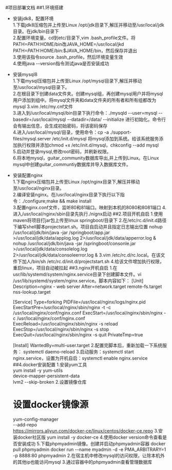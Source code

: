 #项目部署文档
##1.环境搭建
- 安装jdk8，配置环境   
	1.下载jdk8压缩包并上传至Linux /opt/jdk目录下,解压并移动至/usr/local/jdk目录。在jdk/bin目录下   
	2.配置环境变量。cd到etc/目录下,vim .bash_profile文件。将 PATH=$PATH:$HOME/bin改JAVA_HOME=/usr/local/jkd      PATH=$PATH:$HOME/bin:$JAVA_HOME/bin，然后保存并退出   
	3.使用该指令source .bash_profile，然后环境变量生效   
	4.使用java --version指令测试java是否安装成功
- 安装mysql8   
	1.下载mysql压缩包并上传至Linux /opt/mysql目录下,解压并移动至/usr/local/mysql目录下。   
	2.在根目录下创建data文件夹。创建mysql组，再创建mysql用户并将mysql用户添加到组中。将mysql文件夹和data文件夹的所有者和所有组都改为mysql
	3.vim /etc/my.cnf文件   
	3.进入到/usr/local/mysql/bin目录下执行命令：./mysqld --user=mysql --basedir=/usr/local/mysql --datadir=/data/ --initialize 进行初始化。命令行会有输出信息，会生成初始密码，将该密码保存   
	4.进入/usr/local/mysql/目录，使用命令：cp -a ./support-files/mysql.server /etc/init.d/mysql 将mysql添加到系统。给该系统服务添加执行权限并添加chmod +x /etc/init.d/mysql，chkconfig --add mysql   
	5.启动并登录mysql,修改root密码，并刷新权限。   
	6.将本地mysql，guitar_community数据库导出,并上传到Linux。在Linux mysql中创建guitar_communtiy数据库并导入数据库文件。   
- 安装配置nginx   
	1.下载nginx压缩包并上传至Linux /opt/nginx目录下,解压并移动至/usr/local/nginx目录。   
	2.编译安装nginx。在/usr/local/nginx目录下执行以下指令：./configure;make && make install   
	3.配置nginx.conf文件，监听80和81端口。映射到本机的8080和8081端口
	4.进入/usr/local/nginx/sbin目录先执行./nignx启动
##2.项目开机自启
	1.使用maven将项目打jar包上传至linux springboot/目录下
	2.在/etc/rc.d/init.d路径下编写shell脚本projectstart.sh。项目自启动并且指定日志输出位置
 	nohup /usr/local/jdk/bin/java -jar /springboot/app.jar >/usr/local/jdk/data/applog.log 2>/usr/local/jdk/data/apperror.log &
	nohup /usr/local/jdk/bin/java -jar /springboot/consonle.jar >/usr/local/jdk/data/consolelog.log 2>/usr/local/jdk/data/consoleerror.log &
	3.vim /etc/rc.d/rc.local。在该文件下加人/bin/sh /etc/rc.d/init.d/projectstart.sh
	4.给该文件增加执行权限，重启linux，项目自动被拉起
##3.nginx开机自启
	1.在usr/lib/systemd/system/nginx.service目录下创建脚本文件。vi /usr/lib/systemd/system/nginx.service。脚本内容如下：
	[Unit]
	Description=nginx -  web server
	After=network.target remote-fs.target nss-lookup.target
	  
	[Service]
	Type=forking
	PIDFile=/usr/local/nginx/logs/nginx.pid
	ExecStartPre=/usr/local/nginx/sbin/nginx -t -c /usr/local/nginx/conf/nginx.conf
	ExecStart=/usr/local/nginx/sbin/nginx -c /usr/local/nginx/conf/nginx.conf
	ExecReload=/usr/local/nginx/sbin/nginx -s reload
	ExecStop=/usr/local/nginx/sbin/nginx -s stop
	ExecQuit=/usr/local/nginx/sbin/nginx -s quit
	PrivateTmp=true
	  
	[Install]
	WantedBy=multi-user.target
	2.配置完脚本后，重新加载一下系统服务： systemctl daemo-reload
	3.启动服务：systemctl start nginx.service，设置为开机自启：systemctl enable nginx.service
##4.docker安装配置
	1.安装yum工具   
	yum install -y yum-utils \
           device-mapper-persistent-data \
           lvm2 --skip-broken
	2.设置镜像仓库
	# 设置docker镜像源
	yum-config-manager \
    	--add-repo \
    	https://mirrors.aliyun.com/docker-ce/linux/centos/docker-ce.repo
	3.安装docker社区版
	yum install -y docker-ce
	4.使用docker version命令查看是否安装成功
	5.下载phpmyadmin镜像。创建并启动phpmyadmin容器
	docker pull phpmyadmin
	docker run --name myadmin -d -e PMA_ARBITRARY=1 -p 8888:80 phpmyadmin
	2.在宿主机中修改mysql的访问权限，让除本机外的其他ip也能访问mysql
	3.通过容器中的phpmyadmin查看管理数据库